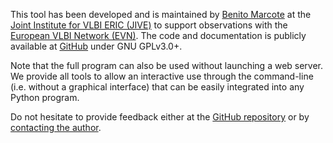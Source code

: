 

This tool has been developed and is maintained by [Benito Marcote](https://bmarcote.github.io/) at the [Joint Institute for VLBI ERIC (JIVE)](https://www.jive.eu) to support observations with the [European VLBI Network (EVN)](https://www.evlbi.org/). The code and documentation is publicly available at [GitHub](https://github.com/bmarcote/vlbi_calculator) under GNU GPLv3.0+.

Note that the full program can also be used without launching a web server. We provide all tools to allow an interactive use through the command-line (i.e. without a graphical interface) that can be easily integrated into any Python program.

Do not hesitate to provide feedback either at the [GitHub repository](https://github.com/bmarcote/vlbi_calculator/issues) or by [contacting the author](mailto:marcote@jive.eu).










